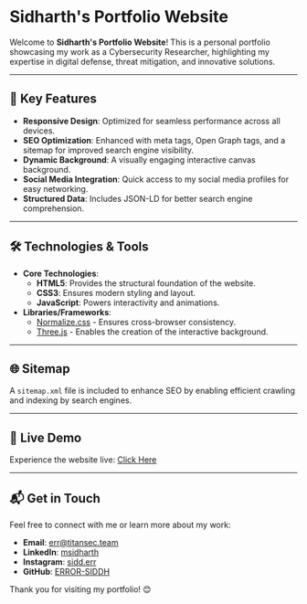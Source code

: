 # Sidharth's Portfolio Website

Welcome to **Sidharth's Portfolio Website**! This is a personal portfolio showcasing my work as a Cybersecurity Researcher, highlighting my expertise in digital defense, threat mitigation, and innovative solutions.

---

## 🌟 Key Features

- **Responsive Design**: Optimized for seamless performance across all devices.
- **SEO Optimization**: Enhanced with meta tags, Open Graph tags, and a sitemap for improved search engine visibility.
- **Dynamic Background**: A visually engaging interactive canvas background.
- **Social Media Integration**: Quick access to my social media profiles for easy networking.
- **Structured Data**: Includes JSON-LD for better search engine comprehension.

---

## 🛠️ Technologies & Tools

- **Core Technologies**:
    - **HTML5**: Provides the structural foundation of the website.
    - **CSS3**: Ensures modern styling and layout.
    - **JavaScript**: Powers interactivity and animations.
- **Libraries/Frameworks**:
    - [Normalize.css](https://necolas.github.io/normalize.css/) - Ensures cross-browser consistency.
    - [Three.js](https://threejs.org/) - Enables the creation of the interactive background.

---

## 🌐 Sitemap

A `sitemap.xml` file is included to enhance SEO by enabling efficient crawling and indexing by search engines.

---

## 🚀 Live Demo

Experience the website live: [Click Here](https://portfolio-resume-91o.pages.dev/)

---

## 📬 Get in Touch

Feel free to connect with me or learn more about my work:

- **Email**: [err@titansec.team](mailto:err@titansec.team)
- **LinkedIn**: [msidharth](https://linkedin.com/in/msidharth)
- **Instagram**: [sidd.err](https://instagram.com/sidd.err)
- **GitHub**: [ERROR-SIDDH](https://github.com/ERROR-SIDDH)

Thank you for visiting my portfolio! 😊
